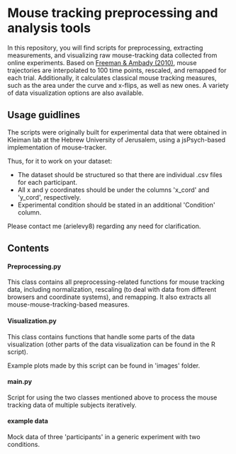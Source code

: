 # Mouse tracking preprocessing and analysis tools
In this repository, you will find scripts for preprocessing, extracting measurements, and visualizing raw mouse-tracking data collected from online experiments.
Based on [Freeman & Ambady (2010)](https://link.springer.com/article/10.3758/BRM.42.1.226), mouse trajectories are interpolated to 100 time points, rescaled, and remapped for each trial. 
Additionally, it calculates classical mouse tracking measures, such as the area under the curve and x-flips, as well as new ones. A variety of data visualization options are also available. 

## Usage guidlines
The scripts were originally built for experimental data that were obtained in Kleiman lab at the Hebrew University of Jerusalem, using a jsPsych-based implementation of mouse-tracker. 

Thus, for it to work on your dataset:
- The dataset should be structured so that there are individual .csv files for each participant. 
- All x and y coordinates should be under the columns 'x_cord' and 'y_cord', respectively. 
- Experimental condition should be stated in an additional 'Condition' column. 

Please contact me (arielevy8) regarding any need for clarification. 

## Contents

#### Preprocessing.py

This class contains all preprocessing-related functions for mouse tracking data, including normalization, rescaling (to deal with data from different browsers and coordinate systems), and remapping. It also extracts all mouse-mouse-tracking-based measures.

#### Visualization.py

This class contains functions that handle some parts of the data visualization (other parts of the data visualization can be found in the R script).

Example plots made by this script can be found in 'images' folder.
#### main.py

Script for using the two classes mentioned above to process the mouse tracking data of multiple subjects iteratively.

#### example data
Mock data of three 'participants' in a generic experiment with two conditions.


